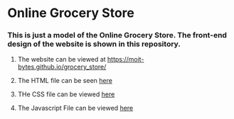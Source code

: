 # Online Grocery Store

### This is just a model of the Online Grocery Store. The front-end design of the website is shown in this repository.

1. The website can be viewed at https://moit-bytes.github.io/grocery_store/

2. The HTML file can be seen <a href="https://github.com/moit-bytes/grocery_store/blob/master/index.html">here</a>

3. THe CSS file can be viewed <a href="https://github.com/moit-bytes/grocery_store/blob/master/style.css">here</a>

4. The Javascript File can be viewed <a href="https://github.com/moit-bytes/grocery_store/blob/master/main_script.js">here</a>
